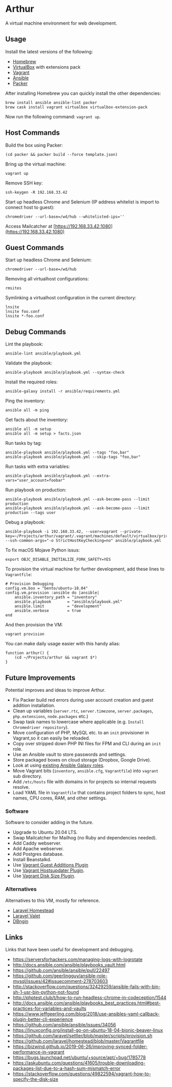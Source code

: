 # Arthur
A virtual machine environment for web development.

## Usage
Install the latest versions of the following:

- [Homebrew](http://brew.sh/)
- [VirtualBox](https://www.virtualbox.org/) with extensions pack
- [Vagrant](https://www.vagrantup.com/)
- [Ansible](https://www.ansible.com/)
- [Packer](packer.io/)

After installing Homebrew you can quickly install the other dependencies:
```
brew install ansible ansible-lint packer
brew cask install vagrant virtualbox virtualbox-extension-pack
```

Now run the following command: `vagrant up`.

## Host Commands
Build the box using Packer:
```
(cd packer && packer build --force template.json)
```

Bring up the virtual machine:
```
vagrant up
```

Remove SSH key:
```
ssh-keygen -R 192.168.33.42
```

Start up headless Chrome and Selenium (IP address whitelist is import to connect host to guest):
```
chromedriver --url-base=/wd/hub --whitelisted-ips=''
```

Access Mailcatcher at [https://192.168.33.42:1080](https://192.168.33.42:1080)

## Guest Commands
Start up headless Chrome and Selenium:
```
chromedriver --url-base=/wd/hub
```

Removing all virtualhost configurations:
```
rmsites
```

Symlinking a virtualhost configuration in the current directory:
```
lnsite
lnsite foo.conf
lnsite *-foo.conf
```

## Debug Commands
Lint the playbook:
```
ansible-lint ansible/playbook.yml
```

Validate the playbook:
```
ansible-playbook ansible/playbook.yml --syntax-check
```

Install the required roles:
```
ansible-galaxy install -r ansible/requirements.yml
```

Ping the inventory:
```
ansible all -m ping
```

Get facts about the inventory:
```
ansible all -m setup
ansible all -m setup > facts.json
```

Run tasks by tag:
```
ansible-playbook ansible/playbook.yml --tags "foo,bar"
ansible-playbook ansible/playbook.yml --skip-tags "foo,bar"
```

Run tasks with extra variables:
```
ansible-playbook ansible/playbook.yml --extra-vars="user_account=foobar"
```

Run playbook on production:
```
ansible-playbook ansible/playbook.yml --ask-become-pass --limit production
ansible-playbook ansible/playbook.yml --ask-become-pass --limit production --tags user
```

Debug a playbook:
```
ansible-playbook -i 192.168.33.42, --user=vagrant --private-key=~/Projects/arthur/vagrant/.vagrant/machines/default/virtualbox/private_key --ssh-common-args="-o StrictHostKeyChecking=no" ansible/playbook.yml
```

To fix macOS Mojave Python issus:
```
export OBJC_DISABLE_INITIALIZE_FORK_SAFETY=YES
```

To provision the virtual machine for further development, add these lines to `Vagrantfile`:
```
# Provision Debugging
config.vm.box = "bento/ubuntu-18.04"
config.vm.provision :ansible do |ansible|
    ansible.inventory_path = "inventory"
    ansible.playbook       = "ansible/playbook.yml"
    ansible.limit          = "development"
    ansible.verbose        = true
end
```

And then provision the VM:
```
vagrant provision
```

You can make daily usage easier with this handy alias: 
```
function arthur() {
    (cd ~/Projects/arthur && vagrant $*)
}
```

## Future Improvements
Potential improves and ideas to improve Arthur.
- Fix Packer build red errors during user account creation and guest addition installation.
- Clean up variables (`server.rtc`, `server.timezone`, `server.packages`, `php.extensions`, `node.packages` etc.)
- Swap task names to lowercase where applicable (e.g. `Install Chromedriver repository`).
- Move configuration of PHP, MySQL etc. to an `init` provisioner in Vagrant,so it can easily be reloaded.
- Copy over stripped down PHP INI files for FPM and CLI during an `init` role.
- Use an Ansible vault to store passwords and settings.
- Store packaged boxes on cloud storage (Dropbox, Google Drive).
- Look at using [existing Ansible Galaxy roles](https://galaxy.ansible.com/geerlingguy).
- Move Vagrant bits (`inventory`, `ansible.cfg`, `Vagrantfile`) into `vagrant` sub directory.
- Add `/etc/hosts` file with domains in for projects so internal requests resolve.
- Load YAML file in `Vagrantfile` that contains project folders to sync, host names, CPU cores, RAM, and other settings.

### Software
Software to consider adding in the future. 
- Upgrade to Ubuntu 20.04 LTS.
- Swap Mailcatcher for Mailhog (no Ruby and dependencies needed).
- Add Caddy webserver.
- Add Apache webserver.
- Add Postgres database.
- Install Beanstalkd.
- Use [Vagrant Guest Additions Plugin](https://github.com/dotless-de/vagrant-vbguest)
- Use [Vagrant Hostsupdater Plugin](https://github.com/cogitatio/vagrant-hostsupdater).
- Use [Vagrant Disk Size Plugin](https://github.com/sprotheroe/vagrant-disksize).

### Alternatives
Alternatives to this VM, mostly for reference.
- [Laravel Homestead](https://laravel.com/docs/master/homestead)
- [Laravel Valet](https://laravel.com/docs/master/valet)
- [DBngin](https://dbngin.com/)

## Links
Links that have been useful for development and debugging. 
- https://serversforhackers.com/managing-logs-with-logrotate
- http://docs.ansible.com/ansible/playbooks_vault.html
- https://github.com/ansible/ansible/pull/22497
- https://github.com/geerlingguy/ansible-role-mysql/issues/42#issuecomment-278703603
- http://stackoverflow.com/questions/32429259/ansible-fails-with-bin-sh-1-usr-bin-python-not-found
- http://phptest.club/t/how-to-run-headless-chrome-in-codeception/1544
- http://docs.ansible.com/ansible/playbooks_best_practices.html#best-practices-for-variables-and-vaults
- https://www.jeffgeerling.com/blog/2018/use-ansibles-yaml-callback-plugin-better-cli-experience
- https://github.com/ansible/ansible/issues/34056
- https://linuxconfig.org/install-go-on-ubuntu-18-04-bionic-beaver-linux
- https://github.com/laravel/settler/blob/master/scripts/provision.sh
- https://github.com/laravel/homestead/blob/master/Vagrantfile
- https://bizwind.github.io/2019-06-26/improving-synced-folder-performance-in-vagrant
- https://bugs.launchpad.net/ubuntu/+source/apt/+bug/1785778
- https://askubuntu.com/questions/41605/trouble-downloading-packages-list-due-to-a-hash-sum-mismatch-error
- https://stackoverflow.com/questions/49822594/vagrant-how-to-specify-the-disk-size
